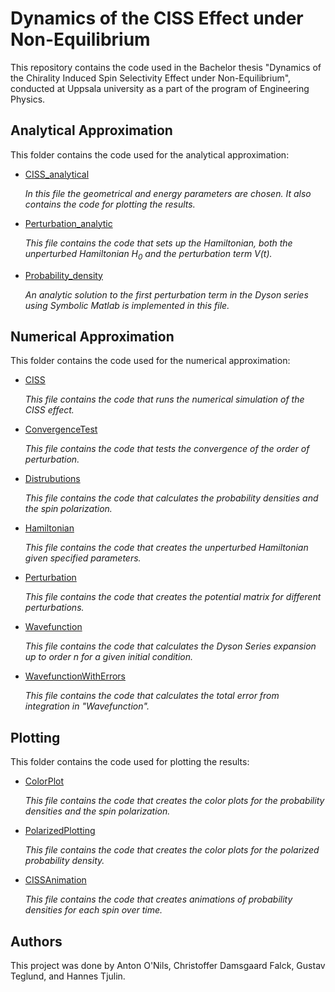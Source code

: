 # Dynamics of the CISS Effect under Non-Equilibrium

This repository contains the code used in the Bachelor thesis "Dynamics of the Chirality Induced Spin
Selectivity Effect under Non-Equilibrium", conducted at Uppsala university as a part of the program of Engineering Physics.


## Analytical Approximation
This folder contains the code used for the analytical approximation:
  * [CISS_analytical](https://github.com/antononils/Dynamics-of-the-CISS-Effect-under-Non-Equilibrium/blob/main/Analytical%20Approximation/CISS_analytical.m)

    _In this file the geometrical and energy parameters are chosen. It also contains the code for plotting the results._
  * [Perturbation_analytic](https://github.com/antononils/Dynamics-of-the-CISS-Effect-under-Non-Equilibrium/blob/main/Analytical%20Approximation/Perturbation_analytic.m)

    _This file contains the code that sets up the Hamiltonian, both the unperturbed Hamiltonian H<sub>0</sub> and the perturbation term V(t)._
  * [Probability_density](https://github.com/antononils/Dynamics-of-the-CISS-Effect-under-Non-Equilibrium/blob/main/Analytical%20Approximation/Probability_density.m)

    _An analytic solution to the first perturbation term in the Dyson series using Symbolic Matlab is implemented in this file._


## Numerical Approximation
This folder contains the code used for the numerical approximation:
  * [CISS](https://github.com/antononils/Dynamics-of-the-CISS-Effect-under-Non-Equilibrium/blob/main/Numerical%20Approximation/CISS.m)
    
    _This file contains the code that runs the numerical simulation of the CISS effect._
  * [ConvergenceTest](https://github.com/antononils/Dynamics-of-the-CISS-Effect-under-Non-Equilibrium/blob/main/Numerical%20Approximation/ConvergenceTest.m)
    
    _This file contains the code that tests the convergence of the order of perturbation._
  * [Distrubutions](https://github.com/antononils/Dynamics-of-the-CISS-Effect-under-Non-Equilibrium/blob/main/Numerical%20Approximation/Distributions.m)
    
    _This file contains the code that calculates the probability densities and the spin polarization._
  * [Hamiltonian](https://github.com/antononils/Dynamics-of-the-CISS-Effect-under-Non-Equilibrium/blob/main/Numerical%20Approximation/Hamiltonian.m)
    
    _This file contains the code that creates the unperturbed Hamiltonian given specified parameters._
  * [Perturbation](https://github.com/antononils/Dynamics-of-the-CISS-Effect-under-Non-Equilibrium/blob/main/Numerical%20Approximation/Perturbation.m)
    
    _This file contains the code that creates the potential matrix for different perturbations._
  * [Wavefunction](https://github.com/antononils/Dynamics-of-the-CISS-Effect-under-Non-Equilibrium/blob/main/Numerical%20Approximation/Wavefunction.m)
    
    _This file contains the code that calculates the Dyson Series expansion up to order n for a given initial condition._
  * [WavefunctionWithErrors](https://github.com/antononils/Dynamics-of-the-CISS-Effect-under-Non-Equilibrium/blob/main/Numerical%20Approximation/WavefunctionWithErrors.m)
    
    _This file contains the code that calculates the total error from integration in "Wavefunction"._

## Plotting 
This folder contains the code used for plotting the results:
  * [ColorPlot](https://github.com/antononils/Dynamics-of-the-CISS-Effect-under-Non-Equilibrium/blob/main/Plotting/ColorPlot.m)
    
    _This file contains the code that creates the color plots for the probability densities and the spin polarization._
  * [PolarizedPlotting](https://github.com/antononils/Dynamics-of-the-CISS-Effect-under-Non-Equilibrium/blob/main/Plotting/PolarizedPlotting.m)
  
    _This file contains the code that creates the color plots for the polarized probability density._
  * [CISSAnimation](https://github.com/antononils/Dynamics-of-the-CISS-Effect-under-Non-Equilibrium/blob/main/Plotting/CISSAnimation.m)
  
    _This file contains the code that creates animations of probability densities for each spin over time._
    


## Authors 
This project was done by Anton O'Nils, Christoffer Damsgaard Falck, Gustav Teglund, and Hannes Tjulin.
